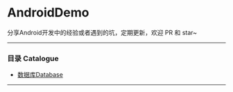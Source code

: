 # AndroidDemo

分享Android开发中的经验或者遇到的坑，定期更新，欢迎 PR 和 star~

---

### 目录 Catalogue


- [数据库Database](https://github.com/JefffWang/AndroidDemo/tree/master/Database) 





---


